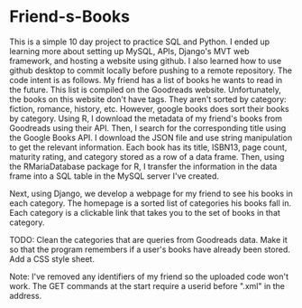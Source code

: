 # Friend-s-Books
This is a simple 10 day project to practice SQL and Python. I ended up learning more about setting up MySQL, APIs, Django's MVT web framework, and hosting a website using github. I also learned how to use github desktop to commit locally before pushing to a remote repository. 
The code intent is as follows. My friend has a list of books he wants to read in the future. This list is compiled on the Goodreads website. 
Unfortunately, the books on this website don't have tags. They aren't sorted by category: fiction, romance, history, etc. 
However, google books does sort their books by category. 
Using R, I download the metadata of my friend's books from Goodreads using their API.
Then, I search for the corresponding title using the Google Books API. I download the JSON file and use string manipulation to get the relevant information. 
Each book has its title, ISBN13, page count, maturity rating, and category stored as a row of a data frame. 
Then, using the RMariaDatabase package for R, I transfer the information in the data frame into a SQL table in the MySQL server I've created.

Next, using Django, we develop a webpage for my friend to see his books in each category. The homepage is a sorted list of categories his books fall in. Each category is a clickable link that takes you to the set of books in that category. 

TODO: Clean the categories that are queries from Goodreads data. Make it so that the program remembers if a user's books have already been stored. Add a CSS style sheet.


Note: I've removed any identifiers of my friend so the uploaded code won't work. The GET commands at the start require a userid before ".xml" in the address.
